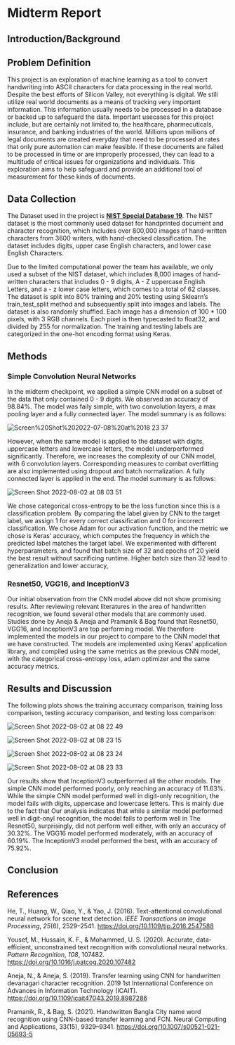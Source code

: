 # Midterm Report
## Introduction/Background
## Problem Definition
This project is an exploration of machine learning as a tool to convert handwriting into ASCII characters for data processing in the real world. Despite the best efforts of Silicon Valley, not everything is digital. We still utilize real world documents as a means of tracking very important information. This information usually needs to be processed in a database or backed up to safeguard the data. Important usecases for this project include, but are certainly not limited to, the healthcare, pharmecuticals, insurance, and banking industries of the world. Millions upon millions of legal documents are created everyday that need to be processed at rates that only pure automation can make feasible. If these documents are failed to be processed in time or are improperly processed, they can lead to a multitude of critical issues for organizations and individuals. This exploration aims to help safeguard and provide an additional tool of measurement for these kinds of documents.

## Data Collection
The Dataset used in the project is [**NIST Special Database 19**](https://www.nist.gov/srd/nist-special-database-19). The NIST dataset is the most commonly used dataset for handprinted document and character recognition, which includes over 800,000 images of hand-written characters from 3600 writers, with hand-checked classification. The dataset includes digits, upper case English characters, and lower case English Characters. 

Due to the limited computational power the team has available, we only used a subset of the NIST dataset, which includes 8,000 images of hand-written characters that includes 0 - 9 digits, A - Z uppercase English Letters, and a - z lower case letters, which comes to a total of 62 classes. The dataset is split into 80% training and 20% testing using Sklearn’s train_test_split method and subsequently split into images and labels. The dataset is also randomly shuffled. Each image has a dimension of 100 * 100 pixels, with 3 RGB channels. Each pixel is then typecasted to float32, and divided by 255 for normalization. The training and testing labels are categorized in the one-hot encoding format using Keras.

## Methods
### Simple Convolution Neural Networks
In the midterm checkpoint, we applied a simple CNN model on a subset of the data that only contained 0 - 9 digits. We observed an accuracy of 98.84%. The model was faily simple, with two convolution layers, a max pooling layer and a fully connected layer. The model summary is as follows:

![Screen%20Shot%202022-07-08%20at%2018 23 37](https://user-images.githubusercontent.com/17306743/179345093-3914ad03-3c17-428c-b78e-8af1785a4128.png)

However, when the same model is applied to the dataset with digits, uppercase letters and lowercase letters, the model underperformed significantly. Therefore, we increases the complexity of our CNN model, with 6 convolution layers. Corresponding measures to combat overfitting are also implemented using dropout and batch normalization. A fully connected layer is applied in the end. The model summary is as follows:

![Screen Shot 2022-08-02 at 08 03 51](https://user-images.githubusercontent.com/83091928/182370250-86b27b3c-fc8f-42d6-8383-c9cf9ba174e1.png)

We chose categorical cross-entropy to be the loss function since this is a classification problem. By comparing the label given by CNN to the target label, we assign 1 for every correct classification and 0 for incorrect classification. We chose Adam for our activation function, and the metric we chose is Keras’ accuracy, which computes the frequency in which the predicted label matches the target label. We experimented with different hyperparameters, and found that batch size of 32 and epochs of 20 yield the best result without sacrificing runtime. Higher batch size than 32 lead to generalization and lower accuracy, 

### Resnet50, VGG16, and InceptionV3
Our initial observation from the CNN model above did not show promising results. After reviewing relevant literatures in the area of handwritten recognition, we found several other models that are commonly used. Studies done by Aneja & Aneja and Pramanik & Bag found that Resnet50, VGG16, and InceptionV3 are top performing model. We therefore implemented the models in our project to compare to the CNN model that we have constructed. The models are implemented using Keras' application library, and compiled using the same metrics as the previous CNN model, with the categorical cross-entropy loss, adam optimizer and the same accuracy metrics. 

## Results and Discussion
The following plots shows the training accurracy comparison, training loss comparison, testing accuracy comparison, and testing loss comparison:

![Screen Shot 2022-08-02 at 08 22 49](https://user-images.githubusercontent.com/83091928/182373546-ede009b1-59cf-443e-ab3a-76167d897b39.png)

![Screen Shot 2022-08-02 at 08 23 15](https://user-images.githubusercontent.com/83091928/182373611-33669123-4618-4bf1-8df6-fe540635f39f.png)

![Screen Shot 2022-08-02 at 08 23 24](https://user-images.githubusercontent.com/83091928/182373637-d6685390-19af-4a91-b6ae-0bc1e61daf82.png)

![Screen Shot 2022-08-02 at 08 23 33](https://user-images.githubusercontent.com/83091928/182373675-905fc082-6ee6-4643-ba16-e8db4b2d3db8.png)



Our results show that InceptionV3 outperformed all the other models. 
The simple CNN model performed poorly, only reaching an accuracy of 11.63%. While the simple CNN model performed well in digit-only recognition, the model fails with digits, uppercase and lowercase letters. This is mainly due to the fact that 
Our analysis indicates that while a similar model performed well in digit-onyl recognition, the model fails to perform well in 
The Resnet50, surprisingly, did not perform well either, with only an accuracy of 30.32%.
The VGG16 model performed moderately, with an accuracy of 60.19%.
The InceptionV3 model performed the best, with an accuracy of 75.92%.

## Conclusion


## References
He, T., Huang, W., Qiao, Y., & Yao, J. (2016). Text-attentional convolutional neural network for scene text detection. *IEEE Transactions on Image Processing*, *25*(6), 2529–2541. https://doi.org/10.1109/tip.2016.2547588 

Yousef, M., Hussain, K. F., & Mohammed, U. S. (2020). Accurate, data-efficient, unconstrained text recognition with convolutional neural networks. *Pattern Recognition*, *108*, 107482. https://doi.org/10.1016/j.patcog.2020.107482

Aneja, N., &amp; Aneja, S. (2019). Transfer learning using CNN for handwritten devanagari character recognition. 2019 1st International Conference on Advances in Information Technology (ICAIT). https://doi.org/10.1109/icait47043.2019.8987286 

Pramanik, R., &amp; Bag, S. (2021). Handwritten Bangla City name word recognition using CNN-based transfer learning and FCN. Neural Computing and Applications, 33(15), 9329–9341. https://doi.org/10.1007/s00521-021-05693-5 
